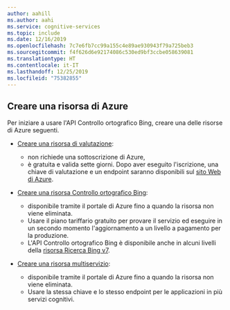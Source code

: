 ```yaml
---
author: aahill
ms.author: aahi
ms.service: cognitive-services
ms.topic: include
ms.date: 12/16/2019
ms.openlocfilehash: 7c7e6fb7cc99a155c4e89ae930943f79a725beb3
ms.sourcegitcommit: f4f626d6e92174086c530ed9bf3ccbe058639081
ms.translationtype: HT
ms.contentlocale: it-IT
ms.lasthandoff: 12/25/2019
ms.locfileid: "75382855"
---
```

## <a name="create-an-azure-resource"></a>Creare una risorsa di Azure

Per iniziare a usare l'API Controllo ortografico Bing, creare una delle risorse di Azure seguenti.

* [Creare una risorsa di valutazione](https://azure.microsoft.com/try/cognitive-services/?api=spellcheck-api-v7):
    * non richiede una sottoscrizione di Azure,
    * è gratuita e valida sette giorni. Dopo aver eseguito l'iscrizione, una chiave di valutazione e un endpoint saranno disponibili sul [sito Web di Azure](https://azure.microsoft.com/try/cognitive-services/my-apis/).

* [Creare una risorsa Controllo ortografico Bing](https://ms.portal.azure.com/#create/Microsoft.CognitiveServicesBingSpellCheck-v7):
    * disponibile tramite il portale di Azure fino a quando la risorsa non viene eliminata.
    * Usare il piano tariffario gratuito per provare il servizio ed eseguire in un secondo momento l'aggiornamento a un livello a pagamento per la produzione.
    * L'API Controllo ortografico Bing è disponibile anche in alcuni livelli della [risorsa Ricerca Bing v7](https://ms.portal.azure.com/#create/Microsoft.CognitiveServicesBingSearch-v7).
    
* [Creare una risorsa multiservizio](https://ms.portal.azure.com/#create/Microsoft.CognitiveServicesAllInOne):
    * disponibile tramite il portale di Azure fino a quando la risorsa non viene eliminata.  
    * Usare la stessa chiave e lo stesso endpoint per le applicazioni in più servizi cognitivi.
